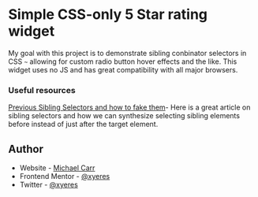 # Simple CSS-only 5 Star rating widget
My goal with this project is to demonstrate sibling conbinator selectors in CSS `~` allowing for custom radio button hover effects and the like. This widget uses no JS and has great compatibility with all major browsers.

### Useful resources
[Previous Sibling Selectors and how to fake them](https://medium.com/free-code-camp/how-to-make-the-impossible-possible-in-css-with-a-little-creativity-bd96bb42b29d)- Here is a great article on sibling selectors and how we can synthesize selecting sibling elements before instead of just after the target element. 
## Author

- Website - [Michael Carr](https://www.linkedin.com/in/mxcarr/)
- Frontend Mentor - [@xyeres](https://www.frontendmentor.io/profile/xyeres)
- Twitter - [@xyeres](https://www.twitter.com/xyeres)